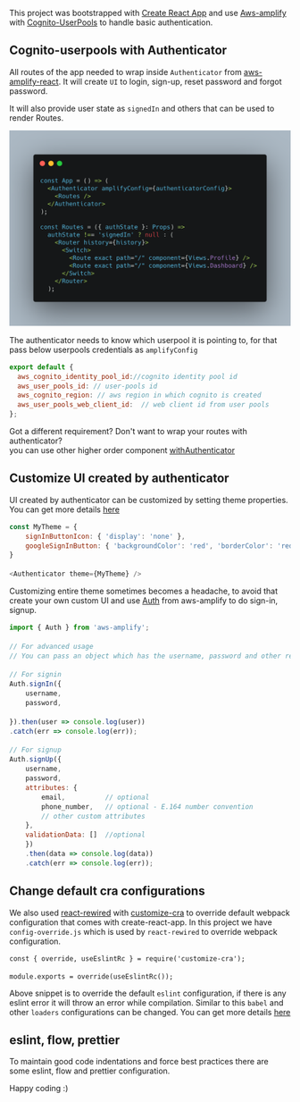 This project was bootstrapped with [Create React App](https://github.com/facebook/create-react-app) 
and use [Aws-amplify](https://aws-amplify.github.io/docs/js/react) with [Cognito-UserPools](https://docs.aws.amazon.com/cognito/latest/developerguide/cognito-user-identity-pools.html) 
to handle basic authentication.

## Cognito-userpools with Authenticator
All routes of the app needed to wrap inside `Authenticator` from [aws-amplify-react](https://github.com/aws-amplify/amplify-js#readme).
It will create `UI` to login, sign-up, reset password and forgot password. 

It will also provide user state as `signedIn` and others that can be used to render Routes.  

![alt text](./routeConfig.png)

The authenticator needs to know which userpool it is pointing to, for that pass below 
userpools credentials as `amplifyConfig`

```javascript
export default {
  aws_cognito_identity_pool_id://cognito identity pool id
  aws_user_pools_id: // user-pools id
  aws_cognito_region: // aws region in which cognito is created
  aws_user_pools_web_client_id:  // web client id from user pools
};

```
Got a different requirement? Don't want to wrap your routes with authenticator?  
you can use other higher order component [withAuthenticator](https://aws-amplify.github.io/docs/js/authentication#using-withauthenticator-hoc)

## Customize UI created by authenticator 
UI created by authenticator can be customized by setting theme properties. 
You can get more details [here](https://aws-amplify.github.io/docs/js/authentication#customize-ui-theme)
```javascript
const MyTheme = {
    signInButtonIcon: { 'display': 'none' },
    googleSignInButton: { 'backgroundColor': 'red', 'borderColor': 'red' }
}

<Authenticator theme={MyTheme} />
```
Customizing entire theme sometimes becomes a headache, to avoid that create your own custom 
UI and use [Auth](https://aws-amplify.github.io/docs/js/authentication) from aws-amplify to do sign-in, signup.
```javascript
import { Auth } from 'aws-amplify';

// For advanced usage
// You can pass an object which has the username, password and other required attributes 

// For signin
Auth.signIn({
    username, 
    password,

}).then(user => console.log(user))
.catch(err => console.log(err));

// For signup
Auth.signUp({
    username,
    password,
    attributes: {
        email,          // optional
        phone_number,   // optional - E.164 number convention
        // other custom attributes 
    },
    validationData: []  //optional
    })
    .then(data => console.log(data))
    .catch(err => console.log(err));
```

## Change default cra configurations
We also used [react-rewired](https://github.com/timarney/react-app-rewired) with [customize-cra](https://github.com/arackaf/customize-cra) to override default webpack configuration that comes with create-react-app.
In this project we have `config-override.js` which is used by `react-rewired` to override webpack configuration.

```
const { override, useEslintRc } = require('customize-cra');

module.exports = override(useEslintRc());

```
Above snippet is to override the default `eslint` configuration, if there is any eslint error it will throw an error while compilation. 
Similar to this `babel` and other `loaders` configurations can be changed.
You can get more details [here](https://github.com/timarney/react-app-rewired#2-create-a-config-overridesjs-file-in-the-root-directory)


## eslint, flow, prettier
To maintain good code indentations and force best practices  there are some eslint, 
flow and prettier configuration. 

Happy coding :) 
